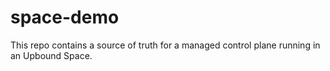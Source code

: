 # space-demo

This repo contains a source of truth for a managed control plane running in an Upbound Space.